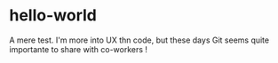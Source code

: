 # hello-world
A mere test.
I'm more into UX thn code, but these days Git seems quite importante to share with co-workers ! 

